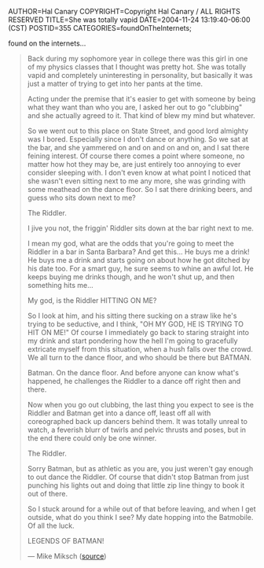 AUTHOR=Hal Canary
COPYRIGHT=Copyright Hal Canary / ALL RIGHTS RESERVED
TITLE=She was totally vapid
DATE=2004-11-24 13:19:40-06:00 (CST)
POSTID=355
CATEGORIES=foundOnTheInternets;

found on the internets...

> Back during my sophomore year in college there was this girl in one of my physics classes that I thought was pretty hot. She was totally vapid and completely uninteresting in personality, but basically it was just a matter of trying to get into her pants at the time.
> 
> Acting under the premise that it's easier to get with someone by being what they want than who you are, I asked her out to go "clubbing" and she actually agreed to it. That kind of blew my mind but whatever.
> 
> So we went out to this place on State Street, and good lord almighty was I bored. Especially since I don't dance or anything. So we sat at the bar, and she yammered on and on and on and on, and I sat there feining interest. Of course there comes a point where someone, no matter how hot they may be, are just entirely too annoying to ever consider sleeping with. I don't even know at what point I noticed that she wasn't even sitting next to me any more, she was grinding with some meathead on the dance floor. So I sat there drinking beers, and guess who sits down next to me?
> 
> The Riddler.
> 
> I jive you not, the friggin' Riddler sits down at the bar right next to me.
> 
> I mean my god, what are the odds that you're going to meet the Riddler in a bar in Santa Barbara? And get this... He buys me a drink! He buys me a drink and starts going on about how he got ditched by his date too. For a smart guy, he sure seems to whine an awful lot. He keeps buying me drinks though, and he won't shut up, and then something hits me...
> 
> My god, is the Riddler HITTING ON ME?
> 
> So I look at him, and his sitting there sucking on a straw like he's trying to be seductive, and I think, "OH MY GOD, HE IS TRYING TO HIT ON ME!" Of course I immediately go back to staring straight into my drink and start pondering how the hell I'm going to gracefully extricate myself from this situation, when a hush falls over the crowd. We all turn to the dance floor, and who should be there but BATMAN.
> 
> Batman. On the dance floor. And before anyone can know what's happened, he challenges the Riddler to a dance off right then and there.
> 
> Now when you go out clubbing, the last thing you expect to see is the Riddler and Batman get into a dance off, least off all with coreographed back up dancers behind them. It was totally unreal to watch, a feverish blurr of twirls and pelvic thrusts and poses, but in the end there could only be one winner.
> 
> The Riddler.
> 
> Sorry Batman, but as athletic as you are, you just weren't gay enough to out dance the Riddler. Of course that didn't stop Batman from just punching his lights out and doing that little zip line thingy to book it out of there.
> 
> So I stuck around for a while out of that before leaving, and when I get outside, what do you think I see? My date hopping into the Batmobile. Of all the luck.
> 
> LEGENDS OF BATMAN!
> 
> — Mike Miksch ([source](http://www.allspark.com/forums/index.php?showtopic=35400&view=findpost&p=627508))
